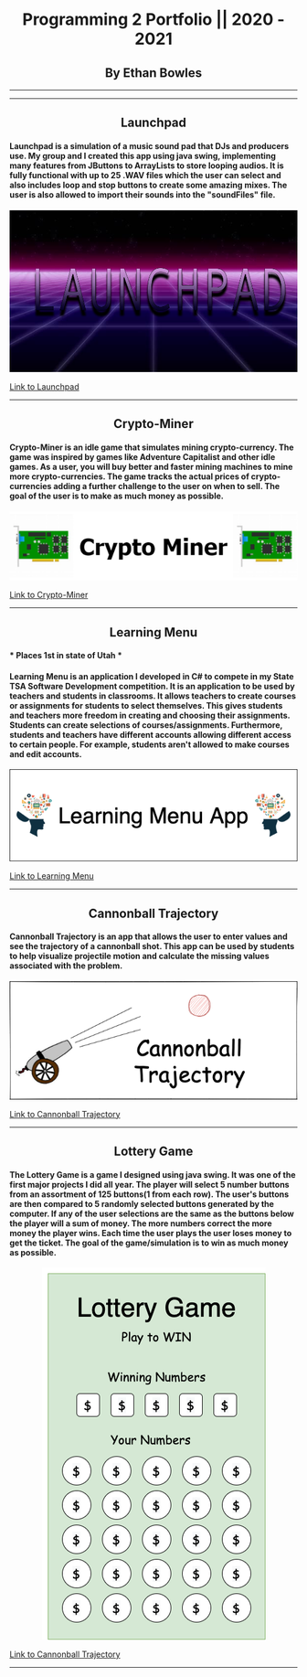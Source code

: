 <h1 align="center">Programming 2 Portfolio || 2020 - 2021</h1>
<h2 align="center">By Ethan Bowles</h2>

___
___
<h2 align="center">Launchpad</h2>

#### Launchpad is a simulation of a music sound pad that DJs and producers use. My group and I created this app using java swing, implementing many features from JButtons to ArrayLists to store looping audios. It is fully functional with up to 25 .WAV files which the user can select and also includes loop and stop buttons to create some amazing mixes. The user is also allowed to import their sounds into the "soundFiles" file. 
<p align="center">
  <img src="/Launchpad/CONTENTS/background.png" />
</p>

[Link to Launchpad](Launchpad)

___
<h2 align="center">Crypto-Miner</h2>

#### Crypto-Miner is an idle game that simulates mining crypto-currency. The game was inspired by games like Adventure Capitalist and other idle games. As a user, you will buy better and faster mining machines to mine more crypto-currencies. The game tracks the actual prices of crypto-currencies adding a further challenge to the user on when to sell. The goal of the user is to make as much money as possible. 
<p align="center">
  <img src="CryptoMiner/CONTENTS/CryptoMinerLogo.draw.png" />
</p>

[Link to Crypto-Miner](CryptoMiner)

___
<h2 align="center">Learning Menu</h2>

#### * Places 1st in state of Utah *
#### Learning Menu is an application I developed in C# to compete in my State TSA Software Development competition. It is an application to be used by teachers and students in classrooms. It allows teachers to create courses or assignments for students to select themselves. This gives students and teachers more freedom in creating and choosing their assignments. Students can create selections of courses/assignments. Furthermore, students and teachers have different accounts allowing different access to certain people. For example, students aren't allowed to make courses and edit accounts. 
<p align="center">
  <img src="LearningMenu/CONTENTS/LearningMenu.png" />
</p>

[Link to Learning Menu](LearningMenu)
___
<h2 align="center">Cannonball Trajectory</h2>

#### Cannonball Trajectory is an app that allows the user to enter values and see the trajectory of a cannonball shot. This app can be used by students to help visualize projectile motion and calculate the missing values associated with the problem.

<p align="center">
  <img src="Cannon/CONTENTS/Cannonball.png" />
</p>

[Link to Cannonball Trajectory](Cannon)
___
<h2 align="center">Lottery Game</h2>

#### The Lottery Game is a game I designed using java swing. It was one of the first major projects I did all year. The player will select 5 number buttons from an assortment of 125 buttons(1 from each row). The user's buttons are then compared to 5 randomly selected buttons generated by the computer. If any of the user selections are the same as the buttons below the player will a sum of money. The more numbers correct the more money the player wins. Each time the user plays the user loses money to get the ticket. The goal of the game/simulation is to win as much money as possible.

<p align="center">
  <img src="LotteryGame/CONTENTS/LotteryGame.png" />
</p>

[Link to Cannonball Trajectory](LotteryGame)
___
